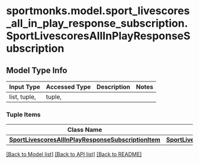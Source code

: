 # sportmonks.model.sport_livescores_all_in_play_response_subscription.SportLivescoresAllInPlayResponseSubscription

## Model Type Info
Input Type | Accessed Type | Description | Notes
------------ | ------------- | ------------- | -------------
list, tuple,  | tuple,  |  | 

### Tuple Items
Class Name | Input Type | Accessed Type | Description | Notes
------------- | ------------- | ------------- | ------------- | -------------
[**SportLivescoresAllInPlayResponseSubscriptionItem**](SportLivescoresAllInPlayResponseSubscriptionItem.md) | [**SportLivescoresAllInPlayResponseSubscriptionItem**](SportLivescoresAllInPlayResponseSubscriptionItem.md) | [**SportLivescoresAllInPlayResponseSubscriptionItem**](SportLivescoresAllInPlayResponseSubscriptionItem.md) |  | 

[[Back to Model list]](../../README.md#documentation-for-models) [[Back to API list]](../../README.md#documentation-for-api-endpoints) [[Back to README]](../../README.md)

